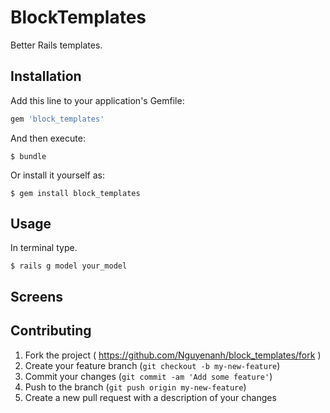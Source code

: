 # BlockTemplates
Better Rails templates.

## Installation

Add this line to your application's Gemfile:

```ruby
gem 'block_templates'
```

And then execute:

    $ bundle

Or install it yourself as:

    $ gem install block_templates

## Usage

In terminal type.

`$ rails g model your_model`


## Screens

## Contributing

1. Fork the project ( https://github.com/Nguyenanh/block_templates/fork )
2. Create your feature branch (`git checkout -b my-new-feature`)
3. Commit your changes (`git commit -am 'Add some feature'`)
4. Push to the branch (`git push origin my-new-feature`)
5. Create a new pull request with a description of your changes

